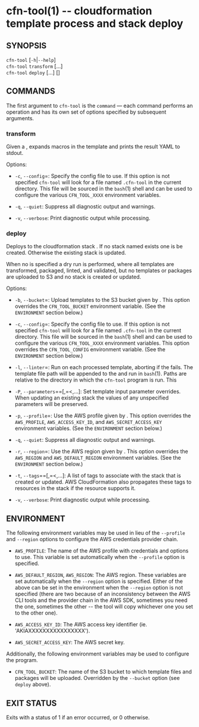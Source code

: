 cfn-tool(1) -- cloudformation template process and stack deploy
===============================================================

## SYNOPSIS

`cfn-tool` [`-h`|`--help`]<br>
`cfn-tool` `transform` [<options>...] <template-file><br>
`cfn-tool` `deploy` [<options>...] <template-file> [<stack-name>]

## COMMANDS

The first argument to `cfn-tool` is the `command` &mdash; each command performs
an operation and has its own set of options specified by subsequent arguments.

### transform

Given a <template-file>, expands macros in the template and prints the
result YAML to stdout.

Options:

  * `-c`, `--config`=<file>:
    Specify the config file to use. If this option is not specified `cfn-tool`
    will look for a file named `.cfn-tool` in the current directory. This file
    will be sourced in the `bash`(1) shell and can be used to configure the
    various `CFN_TOOL_XXXX` environment variables.

  * `-q`, `--quiet`:
    Suppress all diagnostic output and warnings.

  * `-v`, `--verbose`:
    Print diagnostic output while processing.

### deploy

Deploys <template-file> to the cloudformation stack <stack-name>. If no stack
named <stack-name> exists one is be created. Otherwise the existing stack is
updated.

When no <stack-name> is specified a dry run is performed, where all templates
are transformed, packaged, linted, and validated, but no templates or packages
are uploaded to S3 and no stack is created or updated.

Options:

  * `-b`, `--bucket`=<name>:
    Upload templates to the S3 bucket given by <name>. This option overrides
    the `CFN_TOOL_BUCKET` environment variable. (See the `ENVIRONMENT` section
    below.)

  * `-c`, `--config`=<file>:
    Specify the config file to use. If this option is not specified `cfn-tool`
    will look for a file named `.cfn-tool` in the current directory. This file
    will be sourced in the `bash`(1) shell and can be used to configure the
    various `CFN_TOOL_XXXX` environment variables. This option overrides the
    `CFN_TOOL_CONFIG` environment variable. (See the `ENVIRONMENT` section
    below.)

  * `-l`, `--linter`=<command>:
    Run <command> on each processed template, aborting if the <command> fails.
    The template file path will be appended to the <command> and run in
    `bash`(1). Paths are relative to the directory in which the `cfn-tool`
    program is run. This

  * `-P`, `--parameters`=<key>=<value>[,<key>=<<value>,...]:
    Set template input parameter overrides. When updating an existing stack the
    values of any unspecified parameters will be preserved.

  * `-p`, `--profile`=<name>:
    Use the AWS profile given by <name>. This option overrides the `AWS_PROFILE`,
    `AWS_ACCESS_KEY_ID`, and `AWS_SECRET_ACCESS_KEY` environment variables.
    (See the `ENVIRONMENT` section below.)

  * `-q`, `--quiet`:
    Suppress all diagnostic output and warnings.

  * `-r`, `--region`=<name>:
    Use the AWS region given by <name>. This option overrides the `AWS_REGION`
    and `AWS_DEFAULT_REGION` environment variables. (See the `ENVIRONMENT`
    section below.)

  * `-t`, `--tags`=<key>=<value>[,<key>=<<value>,...]:
    A list of tags to associate with the stack that is created or updated. AWS
    CloudFormation also propagates these tags to resources in the stack if the
    resource supports it.

  * `-v`, `--verbose`:
    Print diagnostic output while processing.

## ENVIRONMENT

The following environment variables may be used in lieu of the `--profile`
and `--region` options to configure the AWS credentials provider chain.

  * `AWS_PROFILE`:
    The name of the AWS profile with credentials and options to use. This
    variable is set automatically when the `--profile` option is specified.

  * `AWS_DEFAULT_REGION`, `AWS_REGION`:
    The AWS region. These variables are set automatically when the `--region`
    option is specified. Either of the above can be set in the environment
    when the `--region` option is not specified (there are two because of an
    inconsistency between the AWS CLI tools and the provider chain in the AWS
    SDK, sometimes you need the one, sometimes the other -- the tool will copy
    whichever one you set to the other one).

  * `AWS_ACCESS_KEY_ID`:
    The AWS access key identifier (ie. 'AKIAXXXXXXXXXXXXXXXX').

  * `AWS_SECRET_ACCESS_KEY`:
    The AWS secret key.

Additionally, the following environment variables may be used to configure
the program.

  * `CFN_TOOL_BUCKET`:
    The name of the S3 bucket to which template files and packages will be
    uploaded. Overridden by the `--bucket` option (see `deploy` above).

## EXIT STATUS

Exits with a status of 1 if an error occurred, or 0 otherwise.

